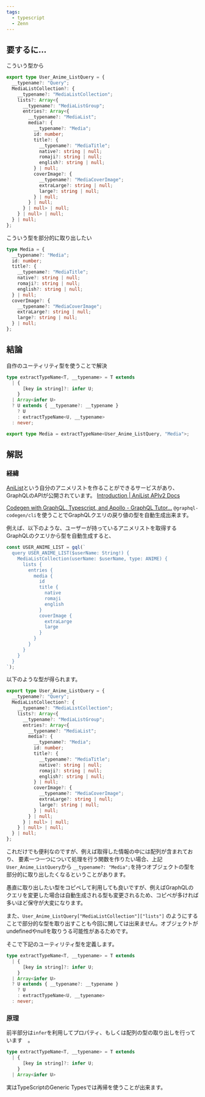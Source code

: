```yaml
---
tags:
  - typescript
  - Zenn
---
```

## 要するに...
こういう型から
```ts
export type User_Anime_ListQuery = {
  __typename?: "Query";
  MediaListCollection?: {
    __typename?: "MediaListCollection";
    lists?: Array<{
      __typename?: "MediaListGroup";
      entries?: Array<{
        __typename?: "MediaList";
        media?: {
          __typename?: "Media";
          id: number;
          title?: {
            __typename?: "MediaTitle";
            native?: string | null;
            romaji?: string | null;
            english?: string | null;
          } | null;
          coverImage?: {
            __typename?: "MediaCoverImage";
            extraLarge?: string | null;
            large?: string | null;
          } | null;
        } | null;
      } | null> | null;
    } | null> | null;
  } | null;
};
```

こういう型を部分的に取り出したい
```ts
type Media = {
  __typename?: "Media";
  id: number;
  title?: {
    __typename?: "MediaTitle";
    native?: string | null;
    romaji?: string | null;
    english?: string | null;
  } | null;
  coverImage?: {
    __typename?: "MediaCoverImage";
    extraLarge?: string | null;
    large?: string | null;
  } | null;
};
```

## 結論
自作のユーティリティ型を使うことで解決
```ts
type extractTypeName<T, __typename> = T extends
  | {
      [key in string]?: infer U;
    }
  | Array<infer U>
  ? U extends { __typename?: __typename }
    ? U
    : extractTypeName<U, __typename>
  : never;

export type Media = extractTypeName<User_Anime_ListQuery, "Media">;
```

## 解説
### 経緯
[AniList](https://anilist.co/home)という自分のアニメリストを作ることができるサービスがあり、
GraphQLのAPIが公開されています。
[Introduction | AniList APIv2 Docs](https://anilist.gitbook.io/anilist-apiv2-docs)

[Codegen with GraphQL, Typescript, and Apollo - GraphQL Tutor...](https://www.apollographql.com/tutorials/lift-off-part1/09-codegen)
`@graphql-codegen/cli`を使うことでGraphQLクエリの戻り値の型を自動生成出来ます。

例えば、以下のような、ユーザーが持っているアニメリストを取得する
GraphQLのクエリから型を自動生成すると、
```ts
const USER_ANIME_LIST = gql(`
  query USER_ANIME_LIST($userName: String!) {
    MediaListCollection(userName: $userName, type: ANIME) {
      lists {
        entries {
          media {
            id
            title {
              native
              romaji
              english
            }
            coverImage {
              extraLarge
              large
            }
          }
        }
      }
    }
  }
`);
```

以下のような型が得られます。
```ts
export type User_Anime_ListQuery = {
  __typename?: "Query";
  MediaListCollection?: {
    __typename?: "MediaListCollection";
    lists?: Array<{
      __typename?: "MediaListGroup";
      entries?: Array<{
        __typename?: "MediaList";
        media?: {
          __typename?: "Media";
          id: number;
          title?: {
            __typename?: "MediaTitle";
            native?: string | null;
            romaji?: string | null;
            english?: string | null;
          } | null;
          coverImage?: {
            __typename?: "MediaCoverImage";
            extraLarge?: string | null;
            large?: string | null;
          } | null;
        } | null;
      } | null> | null;
    } | null> | null;
  } | null;
};
```

これだけでも便利なのですが、例えば取得した情報の中には配列が含まれており、
要素一つ一つについて処理を行う関数を作りたい場合、上記`User_Anime_ListQuery`から
`__typename?: "Media";`を持つオブジェクトの型を部分的に取り出したくなるということがあります。

愚直に取り出したい型をコピペして利用しても良いですが、例えばGraphQLのクエリを変更した場合は自動生成される型も変更されるため、コピペが多ければ多いほど保守が大変になります。

また、`User_Anime_ListQuery["MediaListCollection"]["lists"]` のようにすることで部分的な型を取り出すことも今回に関しては出来ません。オブジェクトがundefinedやnullを取りうる可能性があるためです。

そこで下記のユーティリティ型を定義します。
```ts
type extractTypeName<T, __typename> = T extends
  | {
      [key in string]?: infer U;
    }
  | Array<infer U>
  ? U extends { __typename?: __typename }
    ? U
    : extractTypeName<U, __typename>
  : never;
```

### 原理
前半部分は`infer`を利用してプロパティ、もしくは配列の型の取り出しを行っています　。
```ts
type extractTypeName<T, __typename> = T extends
  | {
      [key in string]?: infer U;
    }
  | Array<infer U>
```
実はTypeScriptのGeneric Typesでは再帰を使うことが出来ます。
